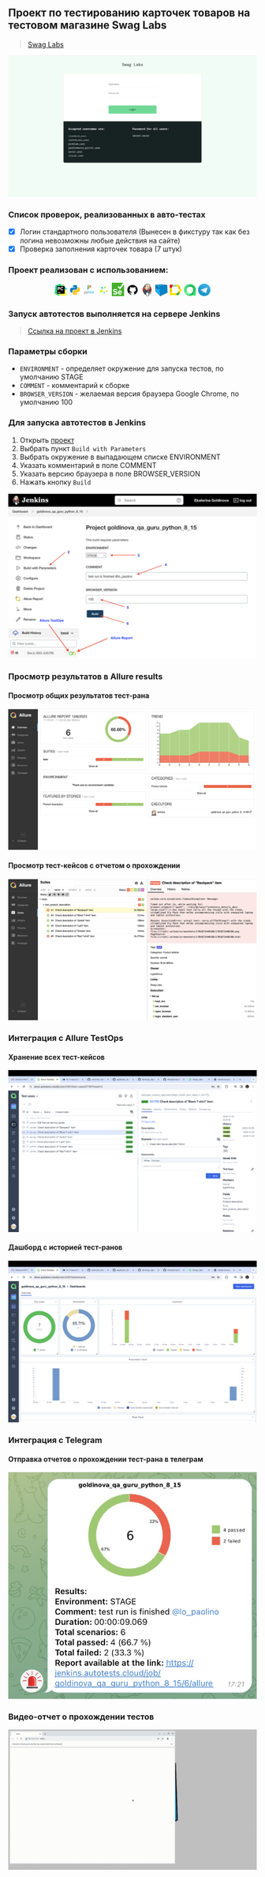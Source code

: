 ## Проект по тестированию карточек товаров на тестовом магазине Swag Labs

> <a target="_blank" href="https://www.saucedemo.com">Swag Labs</a>

![This is an image](images/screenshots/main.png)

### Список проверок, реализованных в авто-тестах

- [x] Логин стандартного пользователя (Вынесен в фикстуру так как без логина невозможны любые действия на сайте)
- [x] Проверка заполнения карточек товара (7 штук)

### Проект реализован с использованием:

<p  align="center">
  <code><img width="5%" title="Pycharm" src="https://github.com/shadowkatja/qa_guru_python_8_15/blob/master/images/icons/pycharm.png"></code>
  <code><img width="5%" title="Python" src="https://github.com/shadowkatja/qa_guru_python_8_15/blob/master/images/icons/python.png"></code>
  <code><img width="5%" title="Pytest" src="https://github.com/shadowkatja/qa_guru_python_8_15/blob/master/images/icons/pytest.png"></code>
  <code><img width="5%" title="Selene" src="https://github.com/shadowkatja/qa_guru_python_8_15/blob/master/images/icons/selene.png"></code>
  <code><img width="5%" title="Selenium" src="https://github.com/shadowkatja/qa_guru_python_8_15/blob/master/images/icons/selenium.png"></code>
  <code><img width="5%" title="GitHub" src="https://github.com/shadowkatja/qa_guru_python_8_15/blob/master/images/icons/github.png"></code>
  <code><img width="5%" title="Jenkins" src="https://github.com/shadowkatja/qa_guru_python_8_15/blob/master/images/icons/jenkins.png"></code>
  <code><img width="5%" title="Selenoid" src="https://github.com/shadowkatja/qa_guru_python_8_15/blob/master/images/icons/selenoid.png"></code>
  <code><img width="5%" title="Allure Report" src="https://github.com/shadowkatja/qa_guru_python_8_15/blob/master/images/icons/allure.png"></code>
  <code><img width="5%" title="Allure TestOps" src="https://github.com/shadowkatja/qa_guru_python_8_15/blob/master/images/icons/allure_testops.png"></code>
  <code><img width="5%" title="Telegram" src="https://github.com/shadowkatja/qa_guru_python_8_15/blob/master/images/icons/telegram.png"></code>
</p>

### Запуск автотестов выполняется на сервере Jenkins
> <a target="_blank" href="https://jenkins.autotests.cloud/job/goldinova_qa_guru_python_8_15/">Ссылка на проект в Jenkins</a>

### Параметры сборки

* `ENVIRONMENT` - определяет окружение для запуска тестов, по умолчанию STAGE
* `COMMENT` - комментарий к сборке
* `BROWSER_VERSION` - желаемая версия браузера Google Chrome, по умолчанию 100

### Для запуска автотестов в Jenkins

1. Открыть <a target="_blank" href="https://jenkins.autotests.cloud/job/goldinova_qa_guru_python_8_15/">проект</a>
2. Выбрать пункт `Build with Parameters`
3. Выбрать окружение в выпадающем списке ENVIRONMENT
4. Указать комментарий в поле COMMENT
5. Указать версию браузера в поле BROWSER_VERSION
6. Нажать кнопку `Build`

![This is an image](images/screenshots/build.png)

### Просмотр результатов в Allure results

#### Просмотр общих результатов тест-рана

![This is an image](images/screenshots/allure_main.png)

#### Просмотр тест-кейсов с отчетом о прохождении

![This is an image](images/screenshots/allure_suits.png)

### Интеграция с Allure TestOps

#### Хранение всех тест-кейсов

![This is an image](images/screenshots/testops_tests.png)

#### Дашборд с историей тест-ранов

![This is an image](images/screenshots/testops_dashboard.png)

### Интеграция с Telegram

#### Отправка отчетов о прохождении тест-рана в телеграм

![This is an image](images/screenshots/telegram.png)

### Видео-отчет о прохождении тестов

![report_gif](images/screenshots/report.gif)


